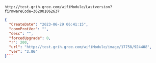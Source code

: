 `http://test.grih.gree.com/wifiModule/Lastversion?firmwareCode=362001062637`

```json
{
  "CreateDate": "2023-06-29 06:41:15",
  "commProtVer": "",
  "desc": "",
  "forcedUpgrade": 0,
  "r": 200,
  "url": "http://test.grih.gree.com/wifiModule/image/17758/924408",
  "ver": "2.06"
}```
